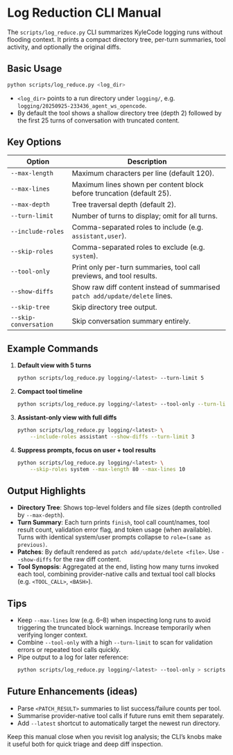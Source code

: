 # Log Reduction CLI Manual

The `scripts/log_reduce.py` CLI summarizes KyleCode logging runs without flooding
context. It prints a compact directory tree, per-turn summaries, tool activity,
and optionally the original diffs.

## Basic Usage

```bash
python scripts/log_reduce.py <log_dir>
```

- `<log_dir>` points to a run directory under `logging/`, e.g.
  `logging/20250925-233436_agent_ws_opencode`.
- By default the tool shows a shallow directory tree (depth 2) followed by the
  first 25 turns of conversation with truncated content.

## Key Options

| Option | Description |
| --- | --- |
| `--max-length` | Maximum characters per line (default 120). |
| `--max-lines` | Maximum lines shown per content block before truncation (default 25). |
| `--max-depth` | Tree traversal depth (default 2). |
| `--turn-limit` | Number of turns to display; omit for all turns. |
| `--include-roles` | Comma-separated roles to include (e.g. `assistant,user`). |
| `--skip-roles` | Comma-separated roles to exclude (e.g. `system`). |
| `--tool-only` | Print only per-turn summaries, tool call previews, and tool results. |
| `--show-diffs` | Show raw diff content instead of summarised `patch add/update/delete` lines. |
| `--skip-tree` | Skip directory tree output. |
| `--skip-conversation` | Skip conversation summary entirely. |

## Example Commands

1. **Default view with 5 turns**
   ```bash
   python scripts/log_reduce.py logging/<latest> --turn-limit 5
   ```

2. **Compact tool timeline**
   ```bash
   python scripts/log_reduce.py logging/<latest> --tool-only --turn-limit 20
   ```

3. **Assistant-only view with full diffs**
   ```bash
   python scripts/log_reduce.py logging/<latest> \
       --include-roles assistant --show-diffs --turn-limit 3
   ```

4. **Suppress prompts, focus on user + tool results**
   ```bash
   python scripts/log_reduce.py logging/<latest> \
       --skip-roles system --max-length 80 --max-lines 10
   ```

## Output Highlights

- **Directory Tree**: Shows top-level folders and file sizes (depth controlled by `--max-depth`).
- **Turn Summary**: Each turn prints `finish`, tool call count/names, tool result count,
  validation error flag, and token usage (when available). Turns with identical
  system/user prompts collapse to `role=(same as previous)`.
- **Patches**: By default rendered as `patch add/update/delete <file>`. Use `--show-diffs`
  for the raw diff content.
- **Tool Synopsis**: Aggregated at the end, listing how many turns invoked each tool,
  combining provider-native calls and textual tool call blocks (e.g. `<TOOL_CALL>`, `<BASH>`).

## Tips

- Keep `--max-lines` low (e.g. 6–8) when inspecting long runs to avoid triggering
  the truncated block warnings. Increase temporarily when verifying longer context.
- Combine `--tool-only` with a high `--turn-limit` to scan for validation errors or
  repeated tool calls quickly.
- Pipe output to a log for later reference:
  ```bash
  python scripts/log_reduce.py logging/<latest> --tool-only > scripts/logreduce_toolonly_latest.log
  ```

## Future Enhancements (ideas)

- Parse `<PATCH_RESULT>` summaries to list success/failure counts per tool.
- Summarise provider-native tool calls if future runs emit them separately.
- Add `--latest` shortcut to automatically target the newest run directory.

Keep this manual close when you revisit log analysis; the CLI’s knobs make it
useful both for quick triage and deep diff inspection.
